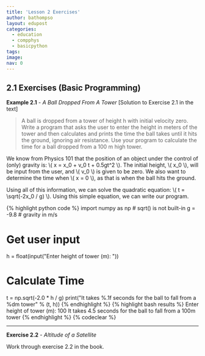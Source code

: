 ```yaml
---
title: 'Lesson 2 Exercises'
author: bathompso
layout: edupost
categories:
  - education
  - compphys
  - basicpython
tags:
image: 
nav: 0
---
```


## 2.1 Exercises (Basic Programming)

**Example 2.1** - *A Ball Dropped From A Tower* [Solution to Exercise 2.1 in the text]

> A ball is dropped from a tower of height h with initial velocity zero. Write a program that asks the user to enter the height in meters of the tower and then calculates and prints the time the ball takes until it hits the ground, ignoring air resistance. Use your program to calculate the time for a ball dropped from a 100 m high tower.

We know from Physics 101 that the position of an object under the control of (only) gravity is: \\( x = x\_0 + v\_0 t + 0.5gt\^2 \\). The initial height, \\( x\_0 \\), will be input from the user, and \\( v\_0 \\) is given to be zero. We also want to determine the time when \\( x = 0 \\), as that is when the ball hits the ground.

Using all of this information, we can solve the quadratic equation: \\( t = \sqrt(-2x_0 / g) \\). Using this simple equation, we can write our program.

{% highlight python code %}
import numpy as np    # sqrt() is not built-in
g = -9.8     # gravity in m/s

# Get user input
h = float(input("Enter height of tower (m): "))

# Calculate Time
t = np.sqrt(-2.0 * h / g)
print("It takes %.1f seconds for the ball to fall from a %dm tower" % (t, h))
{% endhighlight %}
{% highlight bash results %}
Enter height of tower (m): 100
It takes 4.5 seconds for the ball to fall from a 100m tower
{% endhighlight %}
{% codeclear %}

---

**Exercise 2.2** - *Altitude of a Satellite*

Work through exercise 2.2 in the book.


